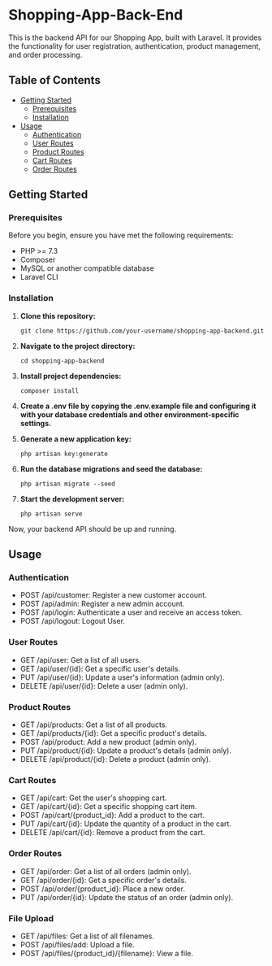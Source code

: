 # Shopping-App-Back-End

This is the backend API for our Shopping App, built with Laravel. It provides the functionality for user registration, authentication, product management, and order processing.

## Table of Contents

- [Getting Started](#getting-started)
  - [Prerequisites](#prerequisites)
  - [Installation](#installation)
- [Usage](#usage)
  - [Authentication](#authentication)
  - [User Routes](#user-routes)
  - [Product Routes](#product-routes)
  - [Cart Routes](#cart-routes)
  - [Order Routes](#order-routes)

## Getting Started

### Prerequisites

Before you begin, ensure you have met the following requirements:

- PHP >= 7.3
- Composer
- MySQL or another compatible database
- Laravel CLI

### Installation

1. **Clone this repository:**

   ```shell
   git clone https://github.com/your-username/shopping-app-backend.git
   
2. **Navigate to the project directory:**

   ```shell
   cd shopping-app-backend

3. **Install project dependencies:**

   ```shell
   composer install
   
4. **Create a .env file by copying the .env.example file and configuring it with your database credentials and other environment-specific settings.**
5. **Generate a new application key:**

   ```shell
   php artisan key:generate
   
6. **Run the database migrations and seed the database:**

   ```shell
   php artisan migrate --seed

7. **Start the development server:**

   ```shell
   php artisan serve

  Now, your backend API should be up and running.

## Usage

### Authentication
- POST /api/customer: Register a new customer account.
- POST /api/admin: Register a new admin account.
- POST /api/login: Authenticate a user and receive an access token.
- POST /api/logout: Logout User.
### User Routes
- GET /api/user: Get a list of all users.
- GET /api/user/{id}: Get a specific user's details.
- PUT /api/user/{id}: Update a user's information (admin only).
- DELETE /api/user/{id}: Delete a user (admin only).
### Product Routes
- GET /api/products: Get a list of all products.
- GET /api/products/{id}: Get a specific product's details.
- POST /api/product: Add a new product (admin only).
- PUT /api/product/{id}: Update a product's details (admin only).
- DELETE /api/product/{id}: Delete a product (admin only).
### Cart Routes
- GET /api/cart: Get the user's shopping cart.
- GET /api/cart/{id}: Get a specific shopping cart item.
- POST /api/cart/{product_id}: Add a product to the cart.
- PUT /api/cart/{id}: Update the quantity of a product in the cart.
- DELETE /api/cart/{id}: Remove a product from the cart.
### Order Routes
- GET /api/order: Get a list of all orders (admin only).
- GET /api/order/{id}: Get a specific order's details.
- POST /api/order/{product_id}: Place a new order.
- PUT /api/order/{id}: Update the status of an order (admin only).
### File Upload
- GET /api/files: Get a list of all filenames.
- POST /api/files/add: Upload a file.
- POST /api/files/{product_id}/{filename}: View a file.


